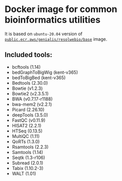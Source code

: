 # Docker image for common bioinformatics utilities

It is based on `ubuntu-20.04` version of [`public.ecr.aws/genialis/resolwebio/base`](
https://hub.docker.com/r/resolwebio/base/) image.

Included tools:
---------------
* bcftools (1.14)
* bedGraphToBigWig (kent-v365)
* bedToBigBed (kent-v365)
* Bedtools (2.30.0)
* Bowtie (v1.2.3)
* Bowtie2 (v2.3.5.1)
* BWA (v0.7.17-r1188) 
* bwa-mem2 (v2.2.1)
* Picard (2.26.10)
* deepTools (3.5.0)
* FastQC (v0.11.9)
* HISAT2 (2.2.1)
* HTSeq (0.13.5)
* MultiQC (1.11)
* QoRTs (1.3.0)
* Rsamtools (2.2.3)
* Samtools (1.14)
* Seqtk (1.3-r106)
* Subread (2.0.1)
* Tabix (1.10.2-3)
* WALT (1.01)

